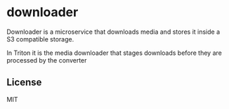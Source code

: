 # downloader

Downloader is a microservice that downloads media and stores it inside a S3 compatible storage.

In Triton it is the media downloader that stages downloads before they are processed by the converter

## License

MIT